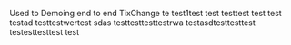 Used to Demoing end to end TixChange
 te
test1test
test testtest test
test
testad
testtestwertest
sdas testtesttesttestrwa
testasdtesttesttest
testesttesttest
test
